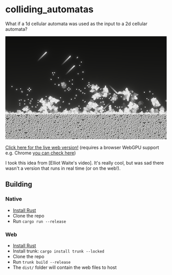 
# colliding_automatas

What if a 1d cellular automata was used as the input to a 2d cellular automata?

![An image of a 1d cellular automata being used as the input to a 2d cellular automata](preview.png)

[Click here for the live web version!](https://jakkos.net/colliding_automatas) (requires  a browser WebGPU support e.g. Chrome [you can check here](https://caniuse.com/webgpu))

I took this idea from [Elliot Waite's video]. It's really cool, but was sad there wasn't a version that runs in real time (or on the web!).

## Building

### Native
- [Install Rust](https://www.rust-lang.org/learn/get-started)
- Clone the repo
- Run `cargo run --release`

### Web
- [Install Rust](https://www.rust-lang.org/learn/get-started)
- Install trunk: `cargo install trunk --locked`
- Clone the repo
- Run `trunk build --release`
- The `dist/` folder will contain the web files to host


